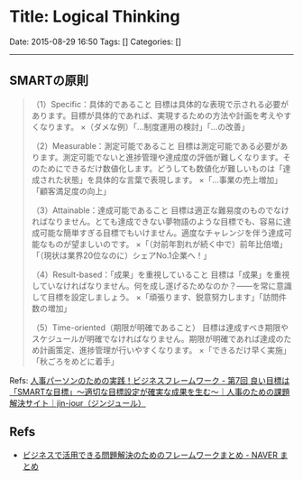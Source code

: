 # Title: Logical Thinking

Date: 2015-08-29 16:50
Tags: []
Categories: []

---

## SMARTの原則

> （1）Specific：具体的であること
> 目標は具体的な表現で示される必要があります。目標が具体的であれば、実現するための方法や計画を考えやすくなります。
> ×（ダメな例）「…制度運用の検討」「…の改善」
>
> （2）Measurable：測定可能であること
> 目標は測定可能である必要があります。測定可能でないと進捗管理や達成度の評価が難しくなります。そのためにできるだけ数値化します。どうしても数値化が難しいものは「達成された状態」を具体的な言葉で表現します。
> ×「…事業の売上増加」「顧客満足度の向上」
>
> （3）Attainable：達成可能であること
> 目標は適正な難易度のものでなければなりません。とても達成できない夢物語のような目標でも、容易に達成可能な簡単すぎる目標でもいけません。適度なチャレンジを伴う達成可能なものが望ましいのです。
> ×「（対前年割れが続く中で）前年比倍増」「（現状は業界20位なのに）シェアNo.1企業へ！」
>
> （4）Result-based：「成果」を重視していること
> 目標は「成果」を重視していなければなりません。何を成し遂げるためなのか？――を常に意識して目標を設定しましょう。
> ×「頑張ります、鋭意努力します」「訪問件数の増加」
>
> （5）Time-oriented（期限が明確であること）
> 目標は達成すべき期限やスケジュールが明確でなければなりません。期限が明確であれば達成のため計画策定、進捗管理が行いやすくなります。
> ×「できるだけ早く実施」「秋ごろをめどに着手」

Refs: [人事パーソンのための実践！ビジネスフレームワーク - 第7回 良い目標は「SMARTな目標」～適切な目標設定が確実な成果を生む～｜人事のための課題解決サイト｜jin-jour（ジンジュール）](https://www.rosei.jp/jinjour/article.php?entry_no=57288)

## Refs

- [ビジネスで活用できる問題解決のためのフレームワークまとめ - NAVER まとめ](http://matome.naver.jp/odai/2140905307385143301?page=2)
